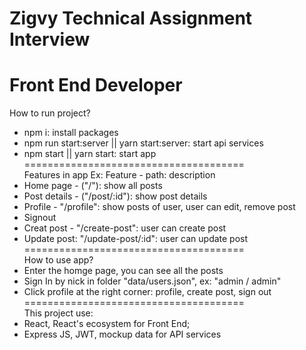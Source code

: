 # Zigvy Technical Assignment Interview
Front End Developer
======================================
How to run project?
+ npm i: install packages
+ npm run start:server || yarn start:server: start api services
+ npm start || yarn start: start app <br/>
======================================<br/>
Features in app
Ex: Feature - path: description 
+ Home page - ("/"): show all posts
+ Post details - ("/post/:id"): show post details
+ Profile - "/profile": show posts of user, user can edit, remove post
+ Signout
+ Creat post - "/create-post": user can create post
+ Update post: "/update-post/:id": user can update post<br/>
======================================<br/>
How to use app?
+ Enter the homge page, you can see all the posts
+ Sign In by nick in folder "data/users.json", ex: "admin / admin"
+ Click profile at the right corner: profile, create post, sign out<br/>
======================================<br/>
This project use:
+ React, React's ecosystem for Front End;
+ Express JS, JWT, mockup data for API services
